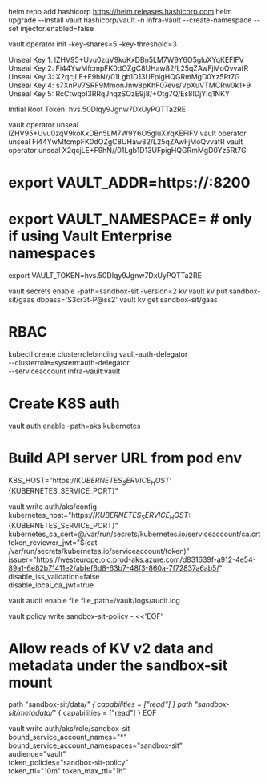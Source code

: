 
helm repo add hashicorp https://helm.releases.hashicorp.com
helm upgrade --install vault hashicorp/vault -n infra-vault --create-namespace --set injector.enabled=false

vault operator init -key-shares=5 -key-threshold=3

Unseal Key 1: lZHV95+Uvu0zqV9koKxDBn5LM7W9Y6O5gluXYqKEFlFV
Unseal Key 2: Fi44YwMfcmpFK0dOZgC8UHaw82/L25qZAwFjMoQvvafR
Unseal Key 3: X2qcjLE+F9hN//01Lgb1D13UFpigHQGRmMgD0Yz5Rt7G
Unseal Key 4: s7XnPV7SRF9MmonJnw8pKhF07evs/VpXuVTMCRw0k1+9
Unseal Key 5: RcCtwqoI3RRqJnqzSOzE9j8/+Otg7Q/Es8IDjYIq1NKY

Initial Root Token: hvs.50DIqy9Jgnw7DxUyPQTTa2RE


vault operator unseal lZHV95+Uvu0zqV9koKxDBn5LM7W9Y6O5gluXYqKEFlFV
vault operator unseal Fi44YwMfcmpFK0dOZgC8UHaw82/L25qZAwFjMoQvvafR
vault operator unseal X2qcjLE+F9hN//01Lgb1D13UFpigHQGRmMgD0Yz5Rt7G

# export VAULT_ADDR=https://<your-vault-address>:8200
# export VAULT_NAMESPACE=<enterprise-namespace>   # only if using Vault Enterprise namespaces
export VAULT_TOKEN=hvs.50DIqy9Jgnw7DxUyPQTTa2RE

vault secrets enable -path=sandbox-sit -version=2 kv
vault kv put sandbox-sit/gaas dbpass='S3cr3t-P@ss2'
vault kv get sandbox-sit/gaas

# RBAC
kubectl create clusterrolebinding vault-auth-delegator \
--clusterrole=system:auth-delegator \
--serviceaccount infra-vault:vault

# Create K8S auth
vault auth enable -path=aks kubernetes

# Build API server URL from pod env
K8S_HOST="https://${KUBERNETES_SERVICE_HOST}:${KUBERNETES_SERVICE_PORT}"


vault write auth/aks/config \
kubernetes_host="https://${KUBERNETES_SERVICE_HOST}:${KUBERNETES_SERVICE_PORT}" \
kubernetes_ca_cert=@/var/run/secrets/kubernetes.io/serviceaccount/ca.crt \
token_reviewer_jwt="$(cat /var/run/secrets/kubernetes.io/serviceaccount/token)" \
issuer="https://westeurope.oic.prod-aks.azure.com/d831639f-a912-4e54-89a1-6e82b71411e2/abfef6d8-63b7-48f3-860a-7f72837a6ab5/" \
disable_iss_validation=false \
disable_local_ca_jwt=true


vault audit enable file file_path=/vault/logs/audit.log

vault policy write sandbox-sit-policy - <<'EOF'
# Allow reads of KV v2 data and metadata under the sandbox-sit mount
path "sandbox-sit/data/*" {
capabilities = ["read"]
}
path "sandbox-sit/metadata/*" {
capabilities = ["read"]
}
EOF

vault write auth/aks/role/sandbox-sit \
bound_service_account_names="*" \
bound_service_account_namespaces="sandbox-sit" \
audience="vault" \
token_policies="sandbox-sit-policy" \
token_ttl="10m" token_max_ttl="1h"